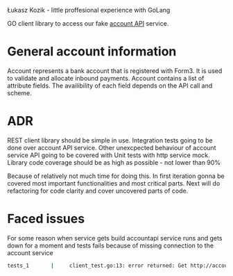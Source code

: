 Łukasz Kozik - little proffesional experience with GoLang 

GO client library to access our fake [account API](http://api-docs.form3.tech/api.html#organisation-accounts) service.

# General account information
Account represents a bank account that is registered with Form3. It is used to validate and allocate inbound payments.
Account contains a list of attribute fields. The availibility of each field depends on the API call and scheme.

# ADR
REST client library should be simple in use.
Integration tests going to be done over account API service. 
Other unexcpected behaviour of account service API going to be covered with Unit tests with http service mock.
Library code coverage should be as high as possible - not lower than 90%

Because of relatively not much time for doing this. In first iteration gonna be covered most important functionalities
and most critical parts. Next will do refactoring for code clarity and cover uncovered parts of code.


# Faced issues 
For some reason when service gets build accountapi service runs and gets down for a moment and tests fails because of missing 
connection to the account service

```bash
tests_1       |     client_test.go:13: error returned: Get http://accountapi:8080/v1/organisation/accounts: dial tcp 192.168.128.4:8080: connect: connection refused
```